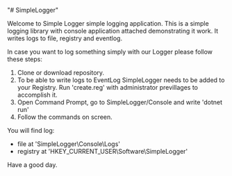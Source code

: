 "# SimpleLogger" 

Welcome to Simple Logger simple logging application. 
This is a simple logging library with console application attached demonstrating it work. 
It writes logs to file, registry and eventlog. 

In case you want to log something simply with our Logger please follow these steps:
1. Clone or download repository. 
2. To be able to write logs to EventLog SimpleLogger needs to be added to your Registry. 
   Run 'create.reg' with administrator previllages to accomplish it.
3. Open Command Prompt, go to SimpleLogger/Console and write 'dotnet run'
4. Follow the commands on screen. 

You will find log:
  - file at 'SimpleLogger\Console\Logs'
  - registry at 'HKEY_CURRENT_USER\Software\SimpleLogger'
  
Have a good day. 
